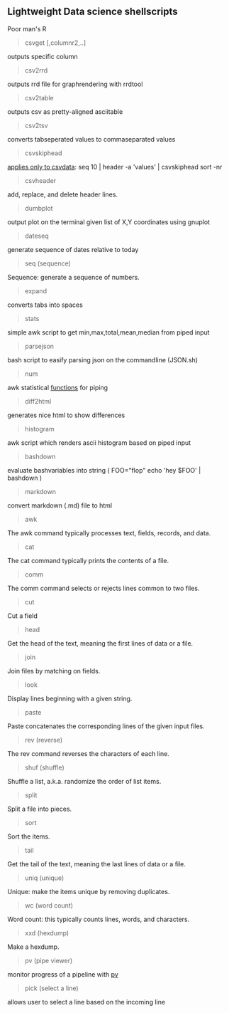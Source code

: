 ## Lightweight Data science shellscripts

Poor man's R

> csvget <columnnr>[,columnr2,..]

outputs specific column 

> csv2rrd

outputs rrd file for graphrendering with rrdtool

> csv2table

outputs csv as pretty-aligned asciitable

> csv2tsv

converts tabseperated values to commaseparated values

> csvskiphead 

[applies only to csvdata](https://github.com/jeroenjanssens/data-science-at-the-command-line/blob/master/tools/body): seq 10 | header -a 'values' | csvskiphead sort -nr

> csvheader 

add, replace, and delete header lines.

> dumbplot

output plot on the terminal given list of X,Y coordinates using gnuplot

> dateseq 

generate sequence of dates relative to today

> seq (sequence)

Sequence: generate a sequence of numbers.


> expand

converts tabs into spaces

> stats

simple awk script to get min,max,total,mean,median from piped input

> parsejson 

bash script to easify parsing json on the commandline (JSON.sh)

> num

awk statistical [functions](http://www.numcommand.com/doc/functions.html) for piping

> diff2html 

generates nice html to show differences

> histogram

awk script which renders ascii histogram based on piped input

> bashdown 

evaluate bashvariables into string ( FOO="flop" echo 'hey $FOO' | bashdown )

> markdown 

convert markdown (.md) file to html

> awk

The awk command typically processes text, fields, records, and data.

> cat

The cat command typically prints the contents of a file.

> comm

The comm command selects or rejects lines common to two files.

> cut

Cut a field

> head

Get the head of the text, meaning the first lines of data or a file.

> join

Join files by matching on fields.

> look

Display lines beginning with a given string.

> paste

Paste concatenates the corresponding lines of the given input files.

> rev (reverse)

The rev command reverses the characters of each line.

> shuf (shuffle)

Shuffle a list, a.k.a. randomize the order of list items.

> split

Split a file into pieces.

> sort

Sort the items.

> tail

Get the tail of the text, meaning the last lines of data or a file.

> uniq (unique)

Unique: make the items unique by removing duplicates.

> wc (word count)

Word count: this typically counts lines, words, and characters.

> xxd (hexdump)

Make a hexdump.

> pv (pipe viewer)

monitor progress of a pipeline with [pv](http://www.ivarch.com/programs/pv.shtml)

> pick (select a line)

allows user to select a line based on the incoming line
